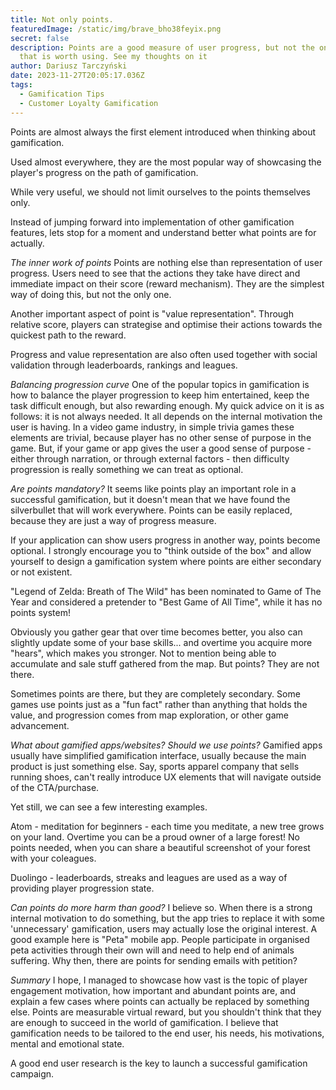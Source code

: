 ```yaml
---
title: Not only points.
featuredImage: /static/img/brave_bho38feyix.png
secret: false
description: Points are a good measure of user progress, but not the only one
  that is worth using. See my thoughts on it
author: Dariusz Tarczyński
date: 2023-11-27T20:05:17.036Z
tags:
  - Gamification Tips
  - Customer Loyalty Gamification
---
```

Points are almost always the first element introduced when thinking about gamification.

Used almost everywhere, they are the most popular way of showcasing the player's progress on the path of gamification.

While very useful, we should not limit ourselves to the points themselves only.

Instead of jumping forward into implementation of other gamification features, lets stop for a moment and understand better what points are for actually.

*The inner work of points*
Points are nothing else than representation of user progress. Users need to see that the actions they take have direct and immediate impact on their score (reward mechanism).
They are the simplest way of doing this, but not the only one.

Another important aspect of point is "value representation". Through relative score, players can strategise and optimise their actions towards the quickest path to the reward.

Progress and value representation are also often used together with social validation through leaderboards, rankings and leagues.

*Balancing progression curve*
One of the popular topics in gamification is how to balance the player progression to keep him entertained, keep the task difficult enough, but also rewarding enough.
My quick advice on it is as follows: it is not always needed. It all depends on the internal motivation the user is having. In a video game industry, in simple trivia games these elements are trivial, because player has no other sense of purpose in the game.
But, if your game or app gives the user a good sense of purpose - either through narration, or through external factors - then difficulty progression is really something we can treat as optional.

*Are points mandatory?*
It seems like points play an important role in a successful gamification, but it doesn't mean that we have found the silverbullet that will work everywhere.
Points can be easily replaced, because they are just a way of progress measure.

If your application can show users progress in another way, points become optional. I strongly encourage you to "think outside of the box" and allow yourself to design a gamification system where points are either secondary or not existent.

"Legend of Zelda: Breath of The Wild" has been nominated to Game of The Year and considered a pretender to "Best Game of All Time", while it has no points system!

Obviously you gather gear that over time becomes better, you also can slightly update some of your base skills... and overtime you acquire more "hears", which makes you stronger. Not to mention being able to accumulate and sale stuff gathered from the map.
But points? They are not there.

Sometimes points are there, but they are completely secondary. Some games use points just as a "fun fact" rather than anything that holds the value, and progression comes from map exploration, or other game advancement.

*What about gamified apps/websites? Should we use points?*
Gamified apps usually have simplified gamification interface, usually because the main product is just something else. Say, sports apparel company that sells running shoes, can't really introduce UX elements that will navigate outside of the CTA/purchase.

Yet still, we can see a few interesting examples.

Atom - meditation for beginners - each time you meditate, a new tree grows on your land. Overtime you can be a proud owner of a large forest!
No points needed, when you can share a beautiful screenshot of your forest with your coleagues.

Duolingo - leaderboards, streaks and leagues are used as a way of providing player progression state.

*Can points do more harm than good?*
I believe so. When there is a strong internal motivation to do something, but the app tries to replace it with some 'unnecessary' gamification, users may actually lose the original interest. A good example here is "Peta" mobile app.
People participate in organised peta activities through their own will and need to help end of animals suffering. Why then, there are points for sending emails with petition?


*Summary*
I hope, I managed to showcase how vast is the topic of player engagement motivation, how important and abundant points are, and explain a few cases where points can actually be replaced by something else.
Points are measurable virtual reward, but you shouldn't think that they are enough to succeed in the world of gamification. I believe that gamification needs to be tailored to the end user, his needs, his motivations, mental and emotional state.

A good end user research is the key to launch a successful gamification campaign.
